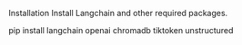 Installation
Install Langchain and other required packages.

pip install langchain openai chromadb tiktoken unstructured
